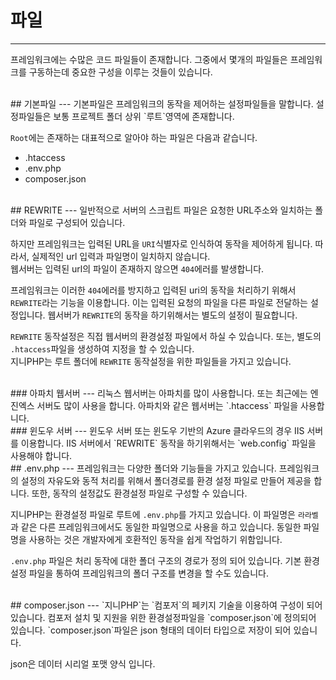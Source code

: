 # 파일
---
프레임워크에는 수많은 코드 파일들이 존재합니다. 그중에서 몇개의 파일들은 프레임워크를 구동하는데 중요한 구성을 이루는 것들이 있습니다.

<br>
## 기본파일
---
기본파일은 프레임워크의 동작을 제어하는 설정파일들을 말합니다.  
설정파일들은 보통 프로젝트 폴더 상위 `루트`영역에 존재합니다.  

`Root`에는 존재하는 대표적으로 알아야 하는 파일은 다음과 같습니다.
* .htaccess
* .env.php
* composer.json

<br>
## REWRITE
---
일반적으로 서버의 스크립트 파일은 요청한 URL주소와 일치하는 폴더와 파일로 구성되어 있습니다.  

하지만 프레임워크는 입력된 URL을 `URI`식별자로 인식하여 동작을 제어하게 됩니다. 따라서, 실제적인 url 입력과 파일명이 일치하지 않습니다.  
웹서버는 입력된 url의 파일이 존재하지 않으면 `404`에러를 발생합니다.  

프레임워크는 이러한 `404`에러를 방지하고 입력된 uri의 동작을 처리하기 위해서 `REWRITE`라는 기능을 이용합니다. 
이는 입력된 요청의 파일을 다른 파일로 전달하는 설정입니다. 웹서버가 `REWRITE`의 동작을 하기위해서는 별도의 설정이 필요합니다.  

`REWRITE` 동작설정은 직접 웹서버의 환경설정 파일에서 하실 수 있습니다. 또는, 별도의 `.htaccess`파일을 생성하여 지정을 할 수 있습니다.  
지니PHP는 루트 폴더에 `REWRITE` 동작설정을 위한 파일들을 가지고 있습니다.  

<br>
### 아파치 웹서버
---
리눅스 웹서버는 아파치를 많이 사용합니다. 또는 최근에는 엔진엑스 서버도 많이 사용을 합니다.
아파치와 같은 웹서버는 `.htaccess` 파일을 사용합니다.

<br>
### 윈도우 서버
---
윈도우 서버 또는 윈도우 기반의 Azure 클라우드의 경우 IIS 서버를 이용합니다.
IIS 서버에서 `REWRITE` 동작을 하기위해서는 `web.config` 파일을 사용해야 합니다.

<br>
## .env.php
---
프레임워크는 다양한 폴더와 기능들을 가지고 있습니다. 프레임워크의 설정의 자유도와 동적 처리를 위해서 폴더경로를 환경 설정 파일로 만들어 제공을 합니다.  
또한, 동작의 설정값도 환경설정 파일로 구성할 수 있습니다.  

지니PHP는 환경설정 파일로 루트에 `.env.php`를 가지고 있습니다. 이 파일명은 `라라벨`과 같은 다른 프레임워크에서도 동일한 파일명으로 사용을 하고 있습니다. 
동일한 파일명을 사용하는 것은 개발자에게 호환적인 동작을 쉽게 작업하기 위함입니다.

`.env.php` 파일은 처리 동작에 대한 폴더 구조의 경로가 정의 되어 있습니다. 
기본 환경설정 파일을 통하여 프레임워크의 폴더 구조를 변경을 할 수도 있습니다. 

<br>
## composer.json
---
`지니PHP`는 `컴포저`의 페키지 기술을 이용하여 구성이 되어 있습니다.  
컴포저 설치 및 지원을 위한 환경설정파일을 `composer.json`에 정의되어 있습니다. 
`composer.json`파일은 json 형태의 데이터 타입으로 저장이 되어 있습니다.  

json은 데이터 시리얼 포맷 양식 입니다.  

<br>
<br>
